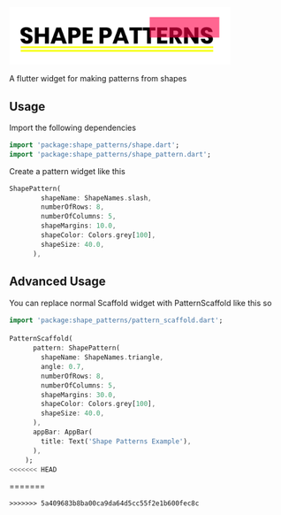 <img src="thumb.png" width="400">

A flutter widget for making patterns from shapes

## Usage
Import the following dependencies

``` Dart
import 'package:shape_patterns/shape.dart';
import 'package:shape_patterns/shape_pattern.dart';
```
Create a pattern widget like this

``` Dart
ShapePattern(
        shapeName: ShapeNames.slash,
        numberOfRows: 8,
        numberOfColumns: 5,
        shapeMargins: 10.0,
        shapeColor: Colors.grey[100],
        shapeSize: 40.0,
      ),
```      

## Advanced Usage

You can replace normal Scaffold widget with PatternScaffold like this so

``` Dart
import 'package:shape_patterns/pattern_scaffold.dart';

PatternScaffold(
      pattern: ShapePattern(
        shapeName: ShapeNames.triangle,
        angle: 0.7,
        numberOfRows: 8,
        numberOfColumns: 5,
        shapeMargins: 30.0,
        shapeColor: Colors.grey[100],
        shapeSize: 40.0,
      ),
      appBar: AppBar(
        title: Text('Shape Patterns Example'),
      ),
    );
<<<<<<< HEAD
```
=======
```
>>>>>>> 5a409683b8ba00ca9da64d5cc55f2e1b600fec8c
